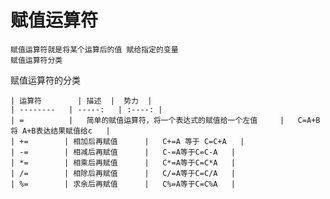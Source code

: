 # 赋值运算符
    赋值运算符就是将某个运算后的值 赋给指定的变量
    赋值运算符分类
赋值运算符的分类

    | 运算符        | 描述  |  势力  |
    | --------   | -----:   | :----: |
    | =          |   简单的赋值运算符，将一个表达式的赋值给一个左值     |   C=A+B 将 A+B表达结果赋值给c   |
    | +=        | 相加后再赋值      |   C+=A 等于 C=C+A   |
    | -=        | 相减后再赋值      |   C-=A等于C=C-A   |
    | *=        | 相乘后再赋值      |   C*=A等于C=C*A   |
    | /=        | 相除后再赋值      |   C/=A等于C=C/A   |
    | %=        | 求余后再赋值      |   C%=A等于C=C%A   |